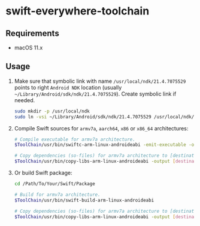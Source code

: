 # swift-everywhere-toolchain

## Requirements

- macOS 11.x

## Usage

1. Make sure that symbolic link with name `/usr/local/ndk/21.4.7075529` points to right `Android NDK` location (usually `~/Library/Android/sdk/ndk/21.4.7075529`). Create symbolic link if needed.

   ```bash
   sudo mkdir -p /usr/local/ndk
   sudo ln -vsi ~/Library/Android/sdk/ndk/21.4.7075529 /usr/local/ndk/21.4.7075529
   ```

2. Compile Swift sources for `armv7a`, `aarch64`, `x86` or `x86_64` architectures:

   ```bash
   # Compile executable for armv7a architecture.
   $ToolChain/usr/bin/swiftc-arm-linux-androideabi -emit-executable -o hello main.swift

   # Copy dependencies (so-files) for armv7a architecture to [destination] directory.
   $ToolChain/usr/bin/copy-libs-arm-linux-androideabi -output [destination]
   ```

3. Or build Swift package:

   ```bash
   cd /Path/To/Your/Swift/Package

   # Build for armv7a architecture.
   $ToolChain/usr/bin/swift-build-arm-linux-androideabi

   # Copy dependencies (so-files) for armv7a architecture to [destination] directory.
   $ToolChain/usr/bin/copy-libs-arm-linux-androideabi -output [destination]
   ```
